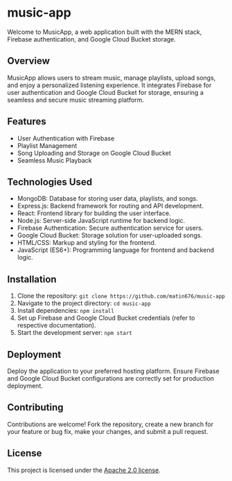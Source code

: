 # music-app

Welcome to MusicApp, a web application built with the MERN stack, Firebase authentication, and Google Cloud Bucket storage.

## Overview

MusicApp allows users to stream music, manage playlists, upload songs, and enjoy a personalized listening experience. It integrates Firebase for user authentication and Google Cloud Bucket for storage, ensuring a seamless and secure music streaming platform.

## Features

- User Authentication with Firebase
- Playlist Management
- Song Uploading and Storage on Google Cloud Bucket
- Seamless Music Playback

## Technologies Used

- MongoDB: Database for storing user data, playlists, and songs.
- Express.js: Backend framework for routing and API development.
- React: Frontend library for building the user interface.
- Node.js: Server-side JavaScript runtime for backend logic.
- Firebase Authentication: Secure authentication service for users.
- Google Cloud Bucket: Storage solution for user-uploaded songs.
- HTML/CSS: Markup and styling for the frontend.
- JavaScript (ES6+): Programming language for frontend and backend logic.

## Installation

1. Clone the repository: `git clone https://github.com/matin676/music-app`
2. Navigate to the project directory: `cd music-app`
3. Install dependencies: `npm install`
4. Set up Firebase and Google Cloud Bucket credentials (refer to respective documentation).
5. Start the development server: `npm start`

## Deployment

Deploy the application to your preferred hosting platform. Ensure Firebase and Google Cloud Bucket configurations are correctly set for production deployment.

## Contributing

Contributions are welcome! Fork the repository, create a new branch for your feature or bug fix, make your changes, and submit a pull request.

## License

This project is licensed under the [Apache 2.0 license](LICENSE).
